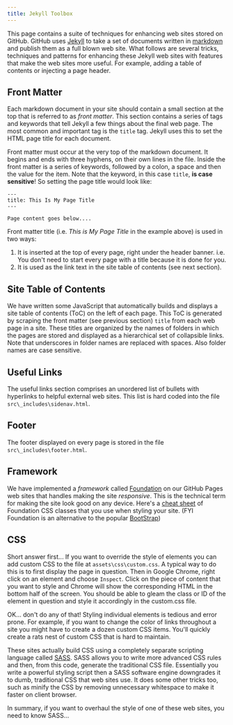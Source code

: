```yaml
---
title: Jekyll Toolbox
---
```


This page contains a suite of techniques for enhancing web sites stored on GitHub. GitHub uses [Jekyll](https://jekyllrb.com) to take a set of documents written in [markdown](https://en.wikipedia.org/wiki/Markdown) and publish them as a full blown web site. What follows are several tricks, techniques and patterns for enhancing these Jekyll web sites with features that make the web sites more useful. For example, adding a table of contents or injecting a page header.

## Front Matter

Each markdown document in your site should contain a small section at the top that is referred to as *front matter*. This section contains a series of tags and keywords that tell Jekyll a few things about the final web page. The most common and important tag is the `title` tag. Jekyll uses this to set the HTML page title for each document.

Front matter must occur at the very top of the markdown document. It begins and ends with three hyphens, on their own lines in the file. Inside the front matter is a series of keywords, followed by a colon, a space and then the value for the item. Note that the keyword, in this case `title`, **is case sensitive**! So setting the page title would look like: 

```
---
title: This Is My Page Title
---

Page content goes below....
```

Front matter title (i.e. *This is My Page Title* in the example above) is used in two ways:

1. It is inserted at the top of every page, right under the header banner. i.e. You don't need to start every page with a title because it is done for you.
2. It is used as the link text in the site table of contents (see next section).



## Site Table of Contents

We have written some JavaScript that automatically builds and displays a site table of contents (ToC) on the left of each page. This ToC is generated by scraping the front matter (see previous section) `title` from each web page in a site. These titles are organized by the names of folders in which the pages are stored and displayed as a hierarchical set of collapsible links. Note that underscores in folder names are replaced with spaces. Also folder names are case sensitive.

## Useful Links

The useful links section comprises an unordered list of bullets with hyperlinks to helpful external web sites. This list is hard coded into the file `src\_includes\sidenav.html`.

## Footer

The footer displayed on every page is stored in the file `src\_includes\footer.html`.

## Framework

We have implemented a *framework* called [Foundation](http://foundation.zurb.com/) on our GitHub Pages web sites that handles making the site *responsive*. This is the technical term for making the site look good on any device. Here's a [cheat sheet](https://sudheerdev.github.io/Foundation5CheatSheet/) of Foundation CSS classes that you use when styling your site. (FYI Foundation is an alternative to the popular [BootStrap](http://getbootstrap.com/))

## CSS

Short answer first... If you want to override the style of elements you can add custom CSS to the file at `assets\css\custom.css`. A typical way to do this is to first display the page in question. Then in Google Chrome, right click on an element and choose `Inspect`. Click on the piece of content that you want to style and Chrome will show the corresponding HTML in the bottom half of the screen. You should be able to gleam the class or ID of the element in question and style it accordingly in the custom.css file.

OK... don't do any of that! Styling individual elements is tedious and error prone. For example, if you want to change the color of links throughout a site you might have to create a dozen custom CSS items. You'll quickly create a rats nest of custom CSS that is hard to maintain.

These sites actually build CSS using a completely separate scripting language called [SASS](http://sass-lang.com/). SASS allows you to write more advanced CSS rules and then, from this code, generate the traditional CSS file. Essentially you write a powerful styling script then a SASS software engine downgrades it to dumb, traditional CSS that web sites use. It does some other tricks too, such as minify the CSS by removing unnecessary whitespace to make it faster on client browser.

In summary, if you want to overhaul the style of one of these web sites, you need to know SASS...